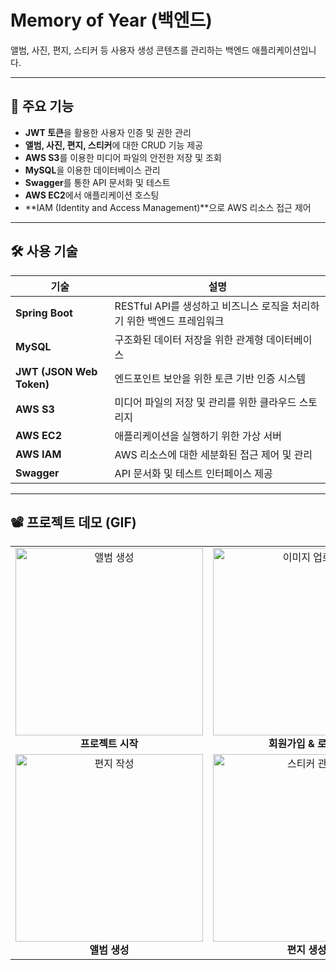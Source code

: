 # Memory of Year (백엔드)

앨범, 사진, 편지, 스티커 등 사용자 생성 콘텐츠를 관리하는 백엔드 애플리케이션입니다.

---

## 🚀 주요 기능
- **JWT 토큰**을 활용한 사용자 인증 및 권한 관리
- **앨범, 사진, 편지, 스티커**에 대한 CRUD 기능 제공
- **AWS S3**를 이용한 미디어 파일의 안전한 저장 및 조회
- **MySQL**을 이용한 데이터베이스 관리
- **Swagger**를 통한 API 문서화 및 테스트
- **AWS EC2**에서 애플리케이션 호스팅
- **IAM (Identity and Access Management)**으로 AWS 리소스 접근 제어

---

## 🛠️ 사용 기술

| 기술              | 설명                                                               |
|--------------------|-------------------------------------------------------------------|
| **Spring Boot**    | RESTful API를 생성하고 비즈니스 로직을 처리하기 위한 백엔드 프레임워크 |
| **MySQL**          | 구조화된 데이터 저장을 위한 관계형 데이터베이스                     |
| **JWT (JSON Web Token)** | 엔드포인트 보안을 위한 토큰 기반 인증 시스템                     |
| **AWS S3**         | 미디어 파일의 저장 및 관리를 위한 클라우드 스토리지                  |
| **AWS EC2**        | 애플리케이션을 실행하기 위한 가상 서버                             |
| **AWS IAM**        | AWS 리소스에 대한 세분화된 접근 제어 및 관리                        |
| **Swagger**        | API 문서화 및 테스트 인터페이스 제공                               |

---

## 📽️ 프로젝트 데모 (GIF)

<table>
  <tr>
    <td align="center">
      <img src="https://github.com/user-attachments/assets/29880bf4-fe0b-4d6e-8473-3ffd1f1deaaf" alt="앨범 생성" width="300"><br>
      <b>프로젝트 시작</b>
    </td>
    <td align="center">
      <img src="https://github.com/user-attachments/assets/e109d07f-ef0c-4594-ad6b-9a2661512717" alt="이미지 업로드" width="300"><br>
      <b>회원가입 & 로그인</b>
    </td>
  </tr>
  <tr>
    <td align="center">
      <img src="https://github.com/user-attachments/assets/a6753028-b951-4c40-8da6-1b573d482818" alt="편지 작성" width="300"><br>
      <b>앨범 생성</b>
    </td>
    <td align="center">
      <img src="https://github.com/user-attachments/assets/17f478c4-8d78-4df3-9562-41607eef195d" alt="스티커 관리" width="300"><br>
      <b>편지 생성</b>
    </td>
  </tr>
</table>
